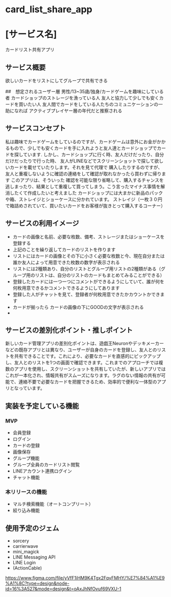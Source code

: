 # card_list_share_app

# [サービス名]
カードリスト共有アプリ

## サービス概要
欲しいカードをリストにしてグループで共有できる

##　想定されるユーザー層
男性/13~35歳/独身/カードゲームを趣味にしている者
カードショップのストレージを漁っている人
友人と協力して少しでも安くカードを買いたい人
友人間でカードをしている人たちのコミュニケーションの一助になれば
アクティブプレイヤー層の年代だと推察される
## サービスコンセプト
私は趣味でカードゲームをしているのですが、カードゲームは意外にお金がかかるもので、少しでも安くカードを手に入れようと友人達とカードショップでカードを探しています. しかし、カードショップに行く時、友人だけだったり、自分だけだったりで行った時、 友人がLINEなどでスクリーンショットで探して欲しいカードを載せていたりします。それを見て代理で 購入したりするのですが、友人と重複しないように確認の連絡をして確認が取れなかったら買わずに帰ります
このアプリは、そういった 確認を可能な限り省略して、購入するチャンスを逃しまったり、結果として重複して買ってしまう。こう言ったマイナス事情を解消したくて作成したいと考えました
カードショップには大まかに新品のパックや箱、ストレイジとショーケースに分かれています。
ストレイジ（一枚３０円で箱詰めされていて、買いたいカードをお客様が抜きとって購入するコーナー）
## サービスの利用イメージ
* カードの画像と名前、必要な枚数、備考、ストレージまたはショーケースを登録する
* 上記のことを繰り返してカードのリストを作ります
* リストにはカードの画像とその下に小さく必要な枚数と今、現在自分または誰か友人によって用意できた枚数の数字が表示される
* リストには2種類あり、自分のリストとグループ用リストの2種類がある（グループ用のリストは、自分のリストのカードもまとめてみることができる）
* 登録したカードには一つ一つにコメントができるようにしていて、誰が何を何枚用意できるかコメントできるようにしてあります
* 登録した人がチャットを見て、登録者が何枚用意できたかカウントかできます
* カードが揃ったら カードの画像の下にGOODの文字が表示される
*
## サービスの差別化ポイント・推しポイント
新しいカード管理アプリの差別化ポイントは、遊戯王Neuronやデッキメーカーなどの既存アプリとは異なり、ユーザーが自身のカードを登録し、友人とのリストを共有できることです。これにより、必要なカードを直感的にピックアップし、友人とのリストを1つの画面で確認できます。これまでのアプローチでは複数のアプリを使用し、スクリーンショットを共有していたが、新しいアプリではこれが一本化され、情報共有がスムーズになります。ラグのない情報の共有が可能で、連絡不要で必要なカードを把握できるため、効率的で便利な一体型のアプリとなっています。
## 実装を予定している機能
### MVP
* 会員登録
* ログイン
* カードの登録
* 画像保存
* グループ機能
* グループ全員のカードリスト閲覧
* LINEアカウント連携ログイン
* チャット機能

### 本リリースの機能
* マルチ検索機能（オートコンプリート）
* 絞り込み機能

## 使用予定のジェム
* sorcery
* carrierwave
* mini_magick
* LINE Messaging API
* LINE Login
* (ActionCable)


https://www.figma.com/file/yVfF1iHM9K4Tgx2FqyFMHY/%E7%84%A1%E9%A1%8C?type=design&node-id=16%3A527&mode=design&t=oAxJhNfOvuf69VXU-1